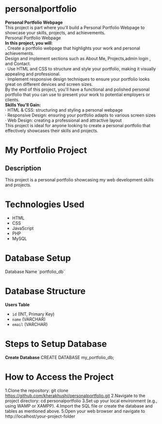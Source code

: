 # personalportfolio
<b>Personal Portfolio Webpage</b><br>
This project is part  where you'll build a Personal Portfolio Webpage to showcase
your skills, projects, and achievements.<br>
Personal Portfolio Webpage<br>
<b>In this project, you will</b>:<br>
. Create a portfolio webpage that highlights your work and personal achievements.<br>
Design and implement sections such as About Me, Projects,admin login , and Contact.<br>
· Use HTML and CSS to structure and style your portfolio, making it visually appealing and professional.<br>
· Implement responsive design techniques to ensure your portfolio looks great on different devices and screen
sizes.<br>
By the end of this project, you'll have a functional and polished personal portfolio that you can use to present your
work to potential employers or clients.<br>
<b>Skills You'll Gain:</b><br>
· HTML & CSS: structuring and styling a personal webpage<br>
· Responsive Design: ensuring your portfolio adapts to various screen sizes<br>
· Web Design: creating a professional and attractive layout<br>
This project is ideal for anyone looking to create a personal portfolio that effectively showcases their skills and
projects.
# My Portfolio Project

## Description
This project is a personal portfolio showcasing my web development skills and projects.

# Technologies Used
- HTML
- CSS
- JavaScript
- PHP
- MySQL

<h1>Database Setup</h1> 
Database Name
`portfolio_db`

# Database Structure
 **Users Table**
   - `id` (INT, Primary Key)
   - `name` (VARCHAR)
   - `email` (VARCHAR)


# Steps to Setup Database
**Create Database**
  CREATE DATABASE my_portfolio_db;
# How to Access the Project
1.Clone the repository:
git clone https://github.com/kherakhushi/personalportfolio.git
2.Navigate to the project directory:
cd personalportfolio
3.Set up your local environment (e.g., using WAMP or XAMPP).
4.Import the SQL file or create the database and tables as mentioned above.
5.Open your web browser and navigate to http://localhost/your-project-folder

